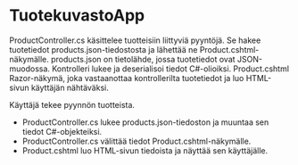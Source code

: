 # TuotekuvastoApp

ProductController.cs käsittelee tuotteisiin liittyviä pyyntöjä. Se hakee tuotetiedot products.json-tiedostosta ja lähettää ne Product.cshtml-näkymälle.
products.json on tietolähde, jossa tuotetiedot ovat JSON-muodossa. Kontrolleri lukee ja deserialisoi tiedot C#-olioiksi.
Product.cshtml Razor-näkymä, joka vastaanottaa kontrollerilta tuotetiedot ja luo HTML-sivun käyttäjän nähtäväksi.

Käyttäjä tekee pyynnön tuotteista.
* ProductController.cs lukee products.json-tiedoston ja muuntaa sen tiedot C#-objekteiksi.
* ProductController.cs välittää tiedot Product.cshtml-näkymälle.
* Product.cshtml luo HTML-sivun tiedoista ja näyttää sen käyttäjälle.
